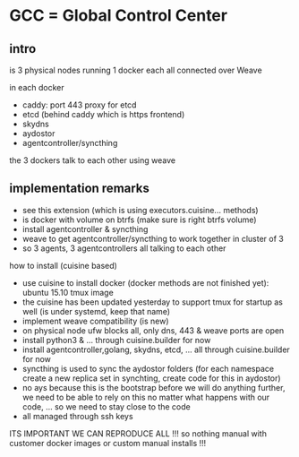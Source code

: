 # GCC = Global Control Center

## intro

is 3 physical nodes running 1 docker each all connected over Weave

in each docker

- caddy: port 443 proxy for etcd
- etcd (behind caddy which is https frontend)
- skydns
- aydostor
- agentcontroller/syncthing

the 3 dockers talk to each other using weave

## implementation remarks

- see this extension (which is using executors.cuisine... methods)
- is docker with volume on btrfs (make sure is right btrfs volume)
- install agentcontroller &  syncthing
- weave to get agentcontroller/syncthing to work together in cluster of 3
- so 3 agents, 3 agentcontrollers all talking to each other

how to install (cuisine based)
- use cuisine to install docker (docker methods are not finished yet): ubuntu 15.10 tmux image
- the cuisine has been updated yesterday to support tmux for startup as well (is under systemd, keep that name)
- implement weave compatibility (is new)
- on physical node ufw blocks all, only dns, 443 & weave ports are open
- install python3 & ... through cuisine.builder for now
- install agentcontroller,golang, skydns, etcd, ... all through cuisine.builder for now
- syncthing is used to sync the aydostor folders (for each namespace create a new replica set in synchting, create code for this in aydostor)
- no ays because this is the bootstrap before we will do anything further, we need to be able to rely on this no matter what happens with our code, ... so we need to stay close to the code
- all managed through ssh keys

ITS IMPORTANT WE CAN REPRODUCE ALL !!!
so nothing manual with customer docker images or custom manual installs !!!


